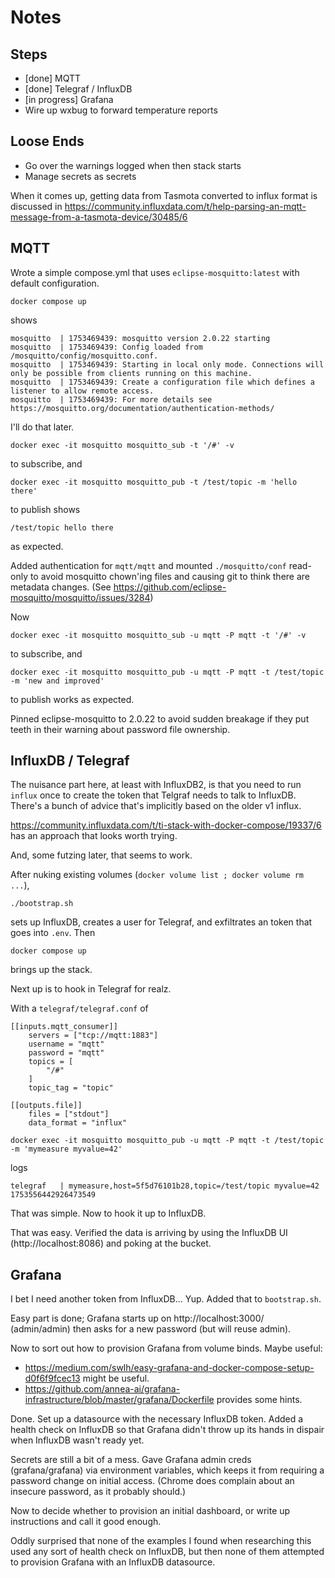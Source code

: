 # Notes

## Steps

  * [done] MQTT
  * [done] Telegraf / InfluxDB
  * [in progress] Grafana
  * Wire up wxbug to forward temperature reports

## Loose Ends

  * Go over the warnings logged when then stack starts
  * Manage secrets as secrets

When it comes up, getting data from Tasmota converted to influx format is discussed in
https://community.influxdata.com/t/help-parsing-an-mqtt-message-from-a-tasmota-device/30485/6

## MQTT

Wrote a simple compose.yml that uses `eclipse-mosquitto:latest` with default configuration.

    docker compose up

shows

```
mosquitto  | 1753469439: mosquitto version 2.0.22 starting
mosquitto  | 1753469439: Config loaded from /mosquitto/config/mosquitto.conf.
mosquitto  | 1753469439: Starting in local only mode. Connections will only be possible from clients running on this machine.
mosquitto  | 1753469439: Create a configuration file which defines a listener to allow remote access.
mosquitto  | 1753469439: For more details see https://mosquitto.org/documentation/authentication-methods/
```

I'll do that later.

    docker exec -it mosquitto mosquitto_sub -t '/#' -v

to subscribe, and

    docker exec -it mosquitto mosquitto_pub -t /test/topic -m 'hello there'

to publish shows

    /test/topic hello there

as expected.

Added authentication for `mqtt/mqtt` and mounted `./mosquitto/conf` read-only to avoid
mosquitto chown'ing files and causing git to think there are metadata changes.
(See https://github.com/eclipse-mosquitto/mosquitto/issues/3284)

Now

    docker exec -it mosquitto mosquitto_sub -u mqtt -P mqtt -t '/#' -v

to subscribe, and

    docker exec -it mosquitto mosquitto_pub -u mqtt -P mqtt -t /test/topic -m 'new and improved'

to publish works as expected.

Pinned eclipse-mosquitto to 2.0.22 to avoid sudden breakage if they put teeth in their warning
about password file ownership.

## InfluxDB / Telegraf

The nuisance part here, at least with InfluxDB2, is that you need to run `influx` once to
create the token that Telgraf needs to talk to InfluxDB. There's a bunch of advice that's
implicitly based on the older v1 influx.

https://community.influxdata.com/t/ti-stack-with-docker-compose/19337/6 has an approach
that looks worth trying.

And, some futzing later, that seems to work.

After nuking existing volumes (`docker volume list ; docker volume rm ...`),

    ./bootstrap.sh

sets up InfluxDB, creates a user for Telegraf, and exfiltrates an token that goes into `.env`. Then

    docker compose up

brings up the stack.

Next up is to hook in Telegraf for realz.

With a `telegraf/telegraf.conf` of

```
[[inputs.mqtt_consumer]]
    servers = ["tcp://mqtt:1883"]
    username = "mqtt"
    password = "mqtt"
    topics = [
        "/#"
    ]
    topic_tag = "topic"
    
[[outputs.file]]
    files = ["stdout"]
    data_format = "influx"
```

```
docker exec -it mosquitto mosquitto_pub -u mqtt -P mqtt -t /test/topic -m 'mymeasure myvalue=42'
````

logs

```
telegraf   | mymeasure,host=5f5d76101b28,topic=/test/topic myvalue=42 1753556442926473549
```

That was simple. Now to hook it up to InfluxDB.

That was easy. Verified the data is arriving by using the InfluxDB UI (http://localhost:8086) and poking at the bucket.

## Grafana

I bet I need another token from InfluxDB... Yup. Added that to `bootstrap.sh`.

Easy part is done; Grafana starts up on http://localhost:3000/ (admin/admin)
then asks for a new password (but will reuse admin).

Now to sort out how to provision Grafana from volume binds. Maybe useful:

  * https://medium.com/swlh/easy-grafana-and-docker-compose-setup-d0f6f9fcec13 might be useful.
  * https://github.com/annea-ai/grafana-infrastructure/blob/master/grafana/Dockerfile provides some hints.

Done. Set up a datasource with the necessary InfluxDB token.
Added a health check on InfluxDB so that Grafana didn't throw up its hands in dispair when InfluxDB wasn't ready yet.

Secrets are still a bit of a mess. Gave Grafana admin creds (grafana/grafana) via
environment variables, which keeps it from requiring a password change on initial access.
(Chrome does complain about an insecure password, as it probably should.)

Now to decide whether to provision an initial dashboard, or write up instructions and call it good enough.

Oddly surprised that none of the examples I found when researching this used any sort of health check on InfluxDB,
but then none of them attempted to provision Grafana with an InfluxDB datasource.
